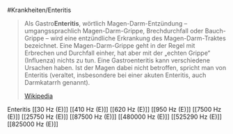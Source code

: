 #Krankheiten/Enteritis
> Als Gastro**Enteritis**, wörtlich Magen-Darm-Entzündung – umgangssprachlich Magen-Darm-Grippe, Brechdurchfall oder Bauch-Grippe – wird eine entzündliche Erkrankung des Magen-Darm-Traktes bezeichnet. Eine Magen-Darm-Grippe geht in der Regel mit Erbrechen und Durchfall einher, hat aber mit der „echten Grippe“ (Influenza) nichts zu tun. Eine Gastroenteritis kann verschiedene Ursachen haben. Ist der Magen dabei nicht betroffen, spricht man von Enteritis (veraltet, insbesondere bei einer akuten Enteritis, auch Darmkatarrh genannt).
>
> [Wikipedia](https://de.wikipedia.org/wiki/Gastroenteritis)

Enteritis
[[30 Hz (E)]]
[[410 Hz (E)]]
[[620 Hz (E)]]
[[950 Hz (E)]]
[[7500 Hz (E)]]
[[25750 Hz (E)]]
[[87500 Hz (E)]]
[[480000 Hz (E)]]
[[525290 Hz (E)]]
[[825000 Hz (E)]]